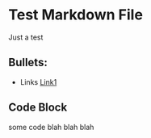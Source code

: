 # Test Markdown File
Just a test

## Bullets:
* Links [Link1](https://example.com)

## Code Block
some code
blah blah blah
